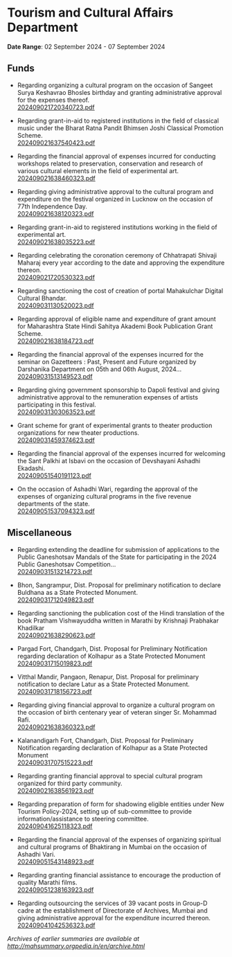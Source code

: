 # Tourism and Cultural Affairs Department

**Date Range**: 02 September 2024 - 07 September 2024


## Funds
- Regarding organizing a cultural program on the occasion of Sangeet Surya Keshavrao Bhosles birthday and granting administrative approval for the expenses thereof.\
  [202409021720340723.pdf](https://gr.maharashtra.gov.in/Site/Upload/Government%20Resolutions/English/202409021720340723.pdf)

- Regarding grant-in-aid to registered institutions in the field of classical music under the Bharat Ratna Pandit Bhimsen Joshi Classical Promotion Scheme.\
  [202409021637540423.pdf](https://gr.maharashtra.gov.in/Site/Upload/Government%20Resolutions/English/202409021637540423.pdf)

- Regarding the financial approval of expenses incurred for conducting workshops related to preservation, conservation and research of various cultural elements in the field of experimental art.\
  [202409021638460323.pdf](https://gr.maharashtra.gov.in/Site/Upload/Government%20Resolutions/English/202409021638460323.pdf)

- Regarding giving administrative approval to the cultural program and expenditure on the festival organized in Lucknow on the occasion of 77th Independence Day.\
  [202409021638120323.pdf](https://gr.maharashtra.gov.in/Site/Upload/Government%20Resolutions/English/202409021638120323.pdf)

- Regarding grant-in-aid to registered institutions working in the field of experimental art.\
  [202409021638035223.pdf](https://gr.maharashtra.gov.in/Site/Upload/Government%20Resolutions/English/202409021638035223.pdf)

- Regarding celebrating the coronation ceremony of Chhatrapati Shivaji Maharaj every year according to the date and approving the expenditure thereon.\
  [202409021720530323.pdf](https://gr.maharashtra.gov.in/Site/Upload/Government%20Resolutions/English/202409021720530323.pdf)

- Regarding sanctioning the cost of creation of portal Mahakulchar Digital Cultural Bhandar.\
  [202409031130520023.pdf](https://gr.maharashtra.gov.in/Site/Upload/Government%20Resolutions/English/202409031130520023.pdf)

- Regarding approval of eligible name and expenditure of grant amount for Maharashtra State Hindi Sahitya Akademi Book Publication Grant Scheme.\
  [202409021638184723.pdf](https://gr.maharashtra.gov.in/Site/Upload/Government%20Resolutions/English/202409021638184723...pdf)

- Regarding the financial approval of the expenses incurred for the seminar on Gazetteers : Past, Present and Future organized by Darshanika Department on 05th and 06th August, 2024...\
  [202409031513149523.pdf](https://gr.maharashtra.gov.in/Site/Upload/Government%20Resolutions/English/202409031513149523.pdf)

- Regarding giving government sponsorship to Dapoli festival and giving administrative approval to the remuneration expenses of artists participating in this festival.\
  [202409031303063523.pdf](https://gr.maharashtra.gov.in/Site/Upload/Government%20Resolutions/English/202409031303063523.pdf)

- Grant scheme for grant of experimental grants to theater production organizations for new theater productions.\
  [202409031459374623.pdf](https://gr.maharashtra.gov.in/Site/Upload/Government%20Resolutions/English/202409031459374623.pdf)

- Regarding the financial approval of the expenses incurred for welcoming the Sant Palkhi at Isbavi on the occasion of Devshayani Ashadhi Ekadashi.\
  [202409051540191123.pdf](https://gr.maharashtra.gov.in/Site/Upload/Government%20Resolutions/English/202409051540191123.pdf)

- On the occasion of Ashadhi Wari, regarding the approval of the expenses of organizing cultural programs in the five revenue departments of the state.\
  [202409051537094323.pdf](https://gr.maharashtra.gov.in/Site/Upload/Government%20Resolutions/English/202409051537094323.pdf)

## Miscellaneous
- Regarding extending the deadline for submission of applications to the Public Ganeshotsav Mandals of the State for participating in the 2024 Public Ganeshotsav Competition...\
  [202409031513214723.pdf](https://gr.maharashtra.gov.in/Site/Upload/Government%20Resolutions/English/202409031513214723.pdf)

- Bhon, Sangrampur, Dist. Proposal for preliminary notification to declare Buldhana as a State Protected Monument.\
  [202409031712049823.pdf](https://gr.maharashtra.gov.in/Site/Upload/Government%20Resolutions/English/202409031712049823.pdf)

- Regarding sanctioning the publication cost of the Hindi translation of the book Pratham Vishwayuddha written in Marathi by Krishnaji Prabhakar Khadilkar\
  [202409021638290623.pdf](https://gr.maharashtra.gov.in/Site/Upload/Government%20Resolutions/English/202409021638290623.pdf)

- Pargad Fort, Chandgarh, Dist. Proposal for Preliminary Notification regarding declaration of Kolhapur as a State Protected Monument\
  [202409031715019823.pdf](https://gr.maharashtra.gov.in/Site/Upload/Government%20Resolutions/English/202409031715019823.pdf)

- Vitthal Mandir, Pangaon, Renapur, Dist. Proposal for preliminary notification to declare Latur as a State Protected Monument.\
  [202409031718156723.pdf](https://gr.maharashtra.gov.in/Site/Upload/Government%20Resolutions/English/202409031718156723.pdf)

- Regarding giving financial approval to organize a cultural program on the occasion of birth centenary year of veteran singer Sr. Mohammad Rafi.\
  [202409021638360323.pdf](https://gr.maharashtra.gov.in/Site/Upload/Government%20Resolutions/English/202409021638360323.pdf)

- Kalanandigarh Fort, Chandgarh, Dist. Proposal for Preliminary Notification regarding declaration of Kolhapur as a State Protected Monument\
  [202409031707515223.pdf](https://gr.maharashtra.gov.in/Site/Upload/Government%20Resolutions/English/202409031707515223.pdf)

- Regarding granting financial approval to special cultural program organized for third party community.\
  [202409021638561923.pdf](https://gr.maharashtra.gov.in/Site/Upload/Government%20Resolutions/English/202409021638561923.pdf)

- Regarding preparation of form for shadowing eligible entities under New Tourism Policy-2024, setting up of sub-committee to provide information/assistance to steering committee.\
  [202409041625118323.pdf](https://gr.maharashtra.gov.in/Site/Upload/Government%20Resolutions/English/202409041625118323.pdf)

- Regarding the financial approval of the expenses of organizing spiritual and cultural programs of Bhaktirang in Mumbai on the occasion of Ashadhi Vari.\
  [202409051543148923.pdf](https://gr.maharashtra.gov.in/Site/Upload/Government%20Resolutions/English/202409051543148923.pdf)

- Regarding granting financial assistance to encourage the production of quality Marathi films.\
  [202409051238163923.pdf](https://gr.maharashtra.gov.in/Site/Upload/Government%20Resolutions/English/202409051238163923.pdf)

- Regarding outsourcing the services of 39 vacant posts in Group-D cadre at the establishment of Directorate of Archives, Mumbai and giving administrative approval for the expenditure incurred thereon.\
  [202409041042536323.pdf](https://gr.maharashtra.gov.in/Site/Upload/Government%20Resolutions/English/202409041042536323.pdf)


*Archives of earlier summaries are available at http://mahsummary.orgpedia.in/en/archive.html*